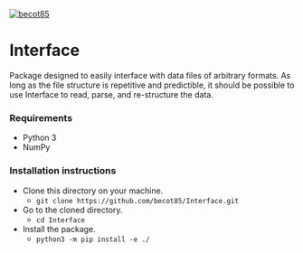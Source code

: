 [![becot85](https://circleci.com/gh/becot85/Interface.svg?style=shield)](https://app.circleci.com/pipelines/github/becot85/Interface?filter=all)

# Interface

Package designed to easily interface with data files of arbitrary formats. As long as the file structure is repetitive and predictible, it should be possible to use Interface to read, parse, and re-structure the data.

### Requirements
* Python 3
* NumPy

### Installation instructions

* Clone this directory on your machine.
	* `git clone https://github.com/becot85/Interface.git`
* Go to the cloned directory.
	* `cd Interface`
* Install the package.
	* `python3 -m pip install -e ./`

